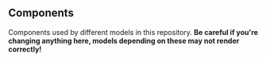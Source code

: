 ## Components

Components used by different models in this repository. **Be careful if you're changing anything here, models depending on these may not render correctly!**
